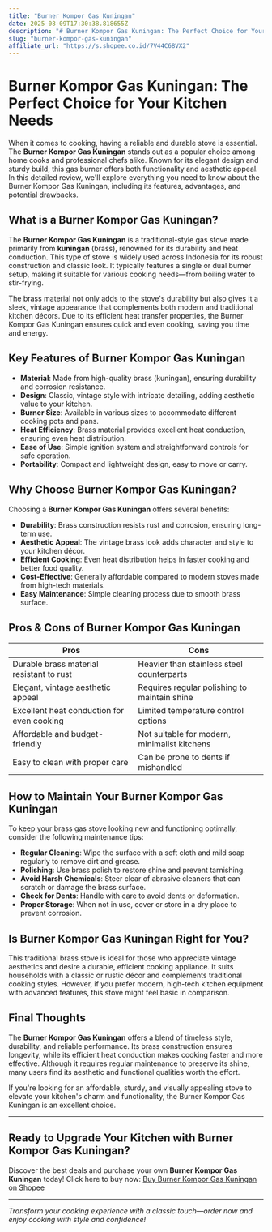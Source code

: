 ```yaml
---
title: "Burner Kompor Gas Kuningan"
date: 2025-08-09T17:30:38.818655Z
description: "# Burner Kompor Gas Kuningan: The Perfect Choice for Your Kitchen Needs..."
slug: "burner-kompor-gas-kuningan"
affiliate_url: "https://s.shopee.co.id/7V44C68VX2"
---
```

# Burner Kompor Gas Kuningan: The Perfect Choice for Your Kitchen Needs

When it comes to cooking, having a reliable and durable stove is essential. The **Burner Kompor Gas Kuningan** stands out as a popular choice among home cooks and professional chefs alike. Known for its elegant design and sturdy build, this gas burner offers both functionality and aesthetic appeal. In this detailed review, we'll explore everything you need to know about the Burner Kompor Gas Kuningan, including its features, advantages, and potential drawbacks.

## What is a Burner Kompor Gas Kuningan?

The **Burner Kompor Gas Kuningan** is a traditional-style gas stove made primarily from **kuningan** (brass), renowned for its durability and heat conduction. This type of stove is widely used across Indonesia for its robust construction and classic look. It typically features a single or dual burner setup, making it suitable for various cooking needs—from boiling water to stir-frying.

The brass material not only adds to the stove's durability but also gives it a sleek, vintage appearance that complements both modern and traditional kitchen décors. Due to its efficient heat transfer properties, the Burner Kompor Gas Kuningan ensures quick and even cooking, saving you time and energy.

## Key Features of Burner Kompor Gas Kuningan

- **Material**: Made from high-quality brass (kuningan), ensuring durability and corrosion resistance.
- **Design**: Classic, vintage style with intricate detailing, adding aesthetic value to your kitchen.
- **Burner Size**: Available in various sizes to accommodate different cooking pots and pans.
- **Heat Efficiency**: Brass material provides excellent heat conduction, ensuring even heat distribution.
- **Ease of Use**: Simple ignition system and straightforward controls for safe operation.
- **Portability**: Compact and lightweight design, easy to move or carry.

## Why Choose Burner Kompor Gas Kuningan?

Choosing a **Burner Kompor Gas Kuningan** offers several benefits:

- **Durability**: Brass construction resists rust and corrosion, ensuring long-term use.
- **Aesthetic Appeal**: The vintage brass look adds character and style to your kitchen décor.
- **Efficient Cooking**: Even heat distribution helps in faster cooking and better food quality.
- **Cost-Effective**: Generally affordable compared to modern stoves made from high-tech materials.
- **Easy Maintenance**: Simple cleaning process due to smooth brass surface.

## Pros & Cons of Burner Kompor Gas Kuningan

| Pros                                        | Cons                                         |
|----------------------------------------------|----------------------------------------------|
| Durable brass material resistant to rust  | Heavier than stainless steel counterparts |
| Elegant, vintage aesthetic appeal            | Requires regular polishing to maintain shine |
| Excellent heat conduction for even cooking | Limited temperature control options       |
| Affordable and budget-friendly             | Not suitable for modern, minimalist kitchens |
| Easy to clean with proper care             | Can be prone to dents if mishandled       |

## How to Maintain Your Burner Kompor Gas Kuningan

To keep your brass gas stove looking new and functioning optimally, consider the following maintenance tips:

- **Regular Cleaning**: Wipe the surface with a soft cloth and mild soap regularly to remove dirt and grease.
- **Polishing**: Use brass polish to restore shine and prevent tarnishing.
- **Avoid Harsh Chemicals**: Steer clear of abrasive cleaners that can scratch or damage the brass surface.
- **Check for Dents**: Handle with care to avoid dents or deformation.
- **Proper Storage**: When not in use, cover or store in a dry place to prevent corrosion.

## Is Burner Kompor Gas Kuningan Right for You?

This traditional brass stove is ideal for those who appreciate vintage aesthetics and desire a durable, efficient cooking appliance. It suits households with a classic or rustic décor and complements traditional cooking styles. However, if you prefer modern, high-tech kitchen equipment with advanced features, this stove might feel basic in comparison.

## Final Thoughts

The **Burner Kompor Gas Kuningan** offers a blend of timeless style, durability, and reliable performance. Its brass construction ensures longevity, while its efficient heat conduction makes cooking faster and more effective. Although it requires regular maintenance to preserve its shine, many users find its aesthetic and functional qualities worth the effort.

If you're looking for an affordable, sturdy, and visually appealing stove to elevate your kitchen's charm and functionality, the Burner Kompor Gas Kuningan is an excellent choice.

---

## Ready to Upgrade Your Kitchen with Burner Kompor Gas Kuningan?

Discover the best deals and purchase your own **Burner Kompor Gas Kuningan** today! Click here to buy now: [Buy Burner Kompor Gas Kuningan on Shopee](https://s.shopee.co.id/7V44C68VX2)

---

*Transform your cooking experience with a classic touch—order now and enjoy cooking with style and confidence!*